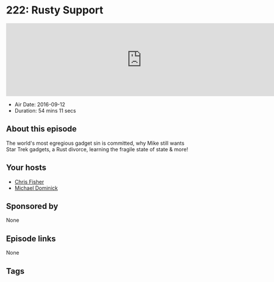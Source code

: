 # 222: Rusty Support

<iframe src="https://player.fireside.fm/v2/MLf2ZzhC+o_5VGnF3?theme=dark" width="740" height="200" frameborder="0" scrolling="no"></iframe>

* Air Date: 2016-09-12
* Duration: 54 mins 11 secs

## About this episode

The world's most egregious gadget sin is committed, why Mike still wants Star Trek gadgets, a Rust divorce, learning the fragile state of state & more!

## Your hosts
* [Chris Fisher](https://coder.show/hosts/chrislas)
* [Michael Dominick](https://coder.show/hosts/michael)

## Sponsored by

None



## Episode links

None



## Tags

